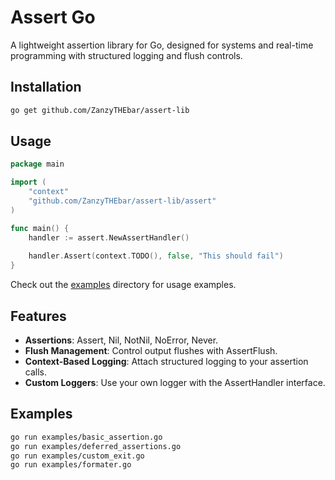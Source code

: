 # Assert Go

A lightweight assertion library for Go, designed for systems and real-time programming with structured logging and flush controls.

## Installation

```bash
go get github.com/ZanzyTHEbar/assert-lib
```

## Usage

```go
package main

import (
    "context"
    "github.com/ZanzyTHEbar/assert-lib/assert"
)

func main() {
    handler := assert.NewAssertHandler()
    
    handler.Assert(context.TODO(), false, "This should fail")
}
```

Check out the [examples](/examples/) directory for usage examples.

## Features

- **Assertions**: Assert, Nil, NotNil, NoError, Never.
- **Flush Management**: Control output flushes with AssertFlush.
- **Context-Based Logging**: Attach structured logging to your assertion calls.
- **Custom Loggers**: Use your own logger with the AssertHandler interface.

## Examples

```bash
go run examples/basic_assertion.go
go run examples/deferred_assertions.go
go run examples/custom_exit.go
go run examples/formater.go
```
